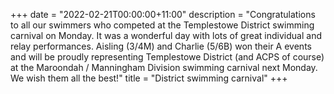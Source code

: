 +++
date = "2022-02-21T00:00:00+11:00"
description = "Congratulations to all our swimmers who competed at the Templestowe District swimming carnival on Monday. It was a wonderful day with lots of great individual and relay performances. Aisling (3/4M) and Charlie (5/6B)  won their A events and will be proudly representing Templestowe District (and ACPS of course) at the Maroondah / Manningham Division swimming carnival next Monday. We wish them all the best!"
title = "District swimming carnival"
+++
